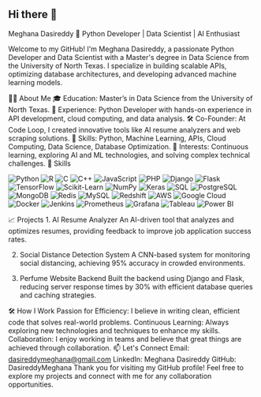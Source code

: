 ## Hi there 👋

<!--
**DasireddyMeghana/DasireddyMeghana** is a ✨ _special_ ✨ repository because its `README.md` (this file) appears on your GitHub profile.

Here are some ideas to get you started:

- 🔭 I’m currently working on ...
- 🌱 I’m currently learning ...
- 👯 I’m looking to collaborate on ...
- 🤔 I’m looking for help with ...
- 💬 Ask me about ...
- 📫 How to reach me: ...
- 😄 Pronouns: ...
- ⚡ Fun fact: ...
-->
Meghana Dasireddy
🚀 Python Developer | Data Scientist | AI Enthusiast

Welcome to my GitHub! I'm Meghana Dasireddy, a passionate Python Developer and Data Scientist with a Master's degree in Data Science from the University of North Texas. I specialize in building scalable APIs, optimizing database architectures, and developing advanced machine learning models.

👩‍💻 About Me
🎓 Education: Master’s in Data Science from the University of North Texas.
💼 Experience: Python Developer with hands-on experience in API development, cloud computing, and data analysis.
🛠 Co-Founder: At Code Loop, I created innovative tools like AI resume analyzers and web scraping solutions.
🌟 Skills: Python, Machine Learning, APIs, Cloud Computing, Data Science, Database Optimization.
🚀 Interests: Continuous learning, exploring AI and ML technologies, and solving complex technical challenges.
🔧 Skills
<p align="left"> <img src="https://img.shields.io/badge/Python-3776AB?style=for-the-badge&logo=python&logoColor=white" alt="Python"> <img src="https://img.shields.io/badge/R-276DC3?style=for-the-badge&logo=r&logoColor=white" alt="R"> <img src="https://img.shields.io/badge/C-00599C?style=for-the-badge&logo=c&logoColor=white" alt="C"> <img src="https://img.shields.io/badge/C++-00599C?style=for-the-badge&logo=c%2B%2B&logoColor=white" alt="C++"> <img src="https://img.shields.io/badge/JavaScript-F7DF1E?style=for-the-badge&logo=javascript&logoColor=black" alt="JavaScript"> <img src="https://img.shields.io/badge/PHP-777BB4?style=for-the-badge&logo=php&logoColor=white" alt="PHP"> <img src="https://img.shields.io/badge/Django-092E20?style=for-the-badge&logo=django&logoColor=white" alt="Django"> <img src="https://img.shields.io/badge/Flask-000000?style=for-the-badge&logo=flask&logoColor=white" alt="Flask"> <img src="https://img.shields.io/badge/TensorFlow-FF6F00?style=for-the-badge&logo=tensorflow&logoColor=white" alt="TensorFlow"> <img src="https://img.shields.io/badge/Scikit--Learn-F7931E?style=for-the-badge&logo=scikit-learn&logoColor=white" alt="Scikit-Learn"> <img src="https://img.shields.io/badge/NumPy-013243?style=for-the-badge&logo=numpy&logoColor=white" alt="NumPy"> <img src="https://img.shields.io/badge/Keras-D00000?style=for-the-badge&logo=keras&logoColor=white" alt="Keras"> <img src="https://img.shields.io/badge/SQL-4479A1?style=for-the-badge&logo=sql&logoColor=white" alt="SQL"> <img src="https://img.shields.io/badge/PostgreSQL-336791?style=for-the-badge&logo=postgresql&logoColor=white" alt="PostgreSQL"> <img src="https://img.shields.io/badge/MongoDB-47A248?style=for-the-badge&logo=mongodb&logoColor=white" alt="MongoDB"> <img src="https://img.shields.io/badge/Redis-DC382D?style=for-the-badge&logo=redis&logoColor=white" alt="Redis"> <img src="https://img.shields.io/badge/MySQL-4479A1?style=for-the-badge&logo=mysql&logoColor=white" alt="MySQL"> <img src="https://img.shields.io/badge/Redshift-CC0000?style=for-the-badge&logo=amazon-redshift&logoColor=white" alt="Redshift"> <img src="https://img.shields.io/badge/Amazon_AWS-232F3E?style=for-the-badge&logo=amazon-aws&logoColor=white" alt="AWS"> <img src="https://img.shields.io/badge/Google_Cloud-4285F4?style=for-the-badge&logo=google-cloud&logoColor=white" alt="Google Cloud"> <img src="https://img.shields.io/badge/Docker-2496ED?style=for-the-badge&logo=docker&logoColor=white" alt="Docker"> <img src="https://img.shields.io/badge/Jenkins-D24939?style=for-the-badge&logo=jenkins&logoColor=white" alt="Jenkins"> <img src="https://img.shields.io/badge/Prometheus-E6522C?style=for-the-badge&logo=prometheus&logoColor=white" alt="Prometheus"> <img src="https://img.shields.io/badge/Grafana-F46800?style=for-the-badge&logo=grafana&logoColor=white" alt="Grafana"> <img src="https://img.shields.io/badge/Tableau-E97627?style=for-the-badge&logo=tableau&logoColor=white" alt="Tableau"> <img src="https://img.shields.io/badge/Power_BI-F2C811?style=for-the-badge&logo=power-bi&logoColor=black" alt="Power BI"> </p>
📈 Projects
1. AI Resume Analyzer
An AI-driven tool that analyzes and optimizes resumes, providing feedback to improve job application success rates.

2. Social Distance Detection System
A CNN-based system for monitoring social distancing, achieving 95% accuracy in crowded environments.

3. Perfume Website Backend
Built the backend using Django and Flask, reducing server response times by 30% with efficient database queries and caching strategies.

🛠️ How I Work
Passion for Efficiency: I believe in writing clean, efficient code that solves real-world problems.
Continuous Learning: Always exploring new technologies and techniques to enhance my skills.
Collaboration: I enjoy working in teams and believe that great things are achieved through collaboration.
📫 Let's Connect
Email: dasireddymeghana@gmail.com
LinkedIn: Meghana Dasireddy
GitHub: DasireddyMeghana
Thank you for visiting my GitHub profile! Feel free to explore my projects and connect with me for any collaboration opportunities.
